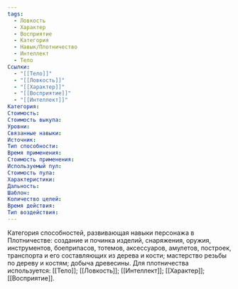 ```yaml
---
tags:
  - Ловкость
  - Характер
  - Восприятие
  - Категория
  - Навык/Плотничество
  - Интеллект
  - Тело
Ссылки:
  - "[[Тело]]"
  - "[[Ловкость]]"
  - "[[Характер]]"
  - "[[Восприятие]]"
  - "[[Интеллект]]"
Категория: 
Стоимость:
Стоимость выкупа:
Уровни:
Связанные навыки:
Источник:
Тип способности:
Время применения:
Стоимость применения:
Используемый пул:
Стоимость пула:
Характеристики:
Дальность:
Шаблон:
Количество целей:
Время действия:
Тип воздействия:
---
```

Категория способностей, развивающая навыки персонажа в Плотничестве: создание и починка изделий, снаряжения, оружия, инструментов, боеприпасов, тотемов, аксессуаров, амулетов, построек, транспорта и его составляющих из дерева и кости; мастерство резьбы по дереву и костям; добыча древесины. Для плотничества используется: [[Тело]]; [[Ловкость]]; [[Интеллект]]; [[Характер]]; [[Восприятие]]. 